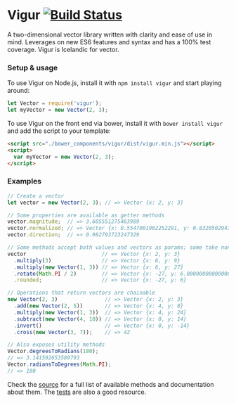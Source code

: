 # Vigur [![Build Status](https://travis-ci.org/hph/vigur.svg?branch=master)](https://travis-ci.org/hph/vigur)

A two-dimensional vector library written with clarity and ease of use in mind.
Leverages on new ES6 features and syntax and has a 100% test coverage.
Vigur is Icelandic for vector.

### Setup & usage
To use Vigur on Node.js, install it with `npm install vigur` and start playing
around:

```javascript
let Vector = require('vigur');
let myVector = new Vector(2, 3);
```

To use Vigur on the front end via bower, install it with `bower install vigur`
and add the script to your template:

```html
<script src="./bower_components/vigur/dist/vigur.min.js"></script>
<script>
  var myVector = new Vector(2, 3);
</script>
```

### Examples
```javascript
// Create a vector
let vector = new Vector(2, 3); // => Vector {x: 2, y: 3}

// Some properties are available as getter methods
vector.magnitude;  // => 3.605551275463989
vector.normalized; // => Vector {x: 0.5547001962252291, y: 0.8320502943378437}
vector.direction;  // => 0.982793723247329

// Some methods accept both values and vectors as params; some take none
vector                        // => Vector {x: 2, y: 3}
  .multiply(3)                // => Vector {x: 6, y: 9}
  .multiply(new Vector(1, 3)) // => Vector {x: 6, y: 27}
  .rotate(Math.PI / 2)        // => Vector {x: -27, y: 6.000000000000002}
  .rounded;                   // => Vector {x: -27, y: 6}

// Operations that return vectors are chainable
new Vector(2, 3)               // => Vector {x: 2, y: 3}
  .add(new Vector(2, 5))       // => Vector {x: 4, y: 8}
  .multiply(new Vector(1, 3))  // => Vector {x: 4, y: 24}
  .subtract(new Vector(4, 10)) // => Vector {x: 0, y: 14}
  .invert()                    // => Vector {x: 0, y: -14}
  .cross(new Vector(3, 7));    // => 42

// Also exposes utility methods
Vector.degreesToRadians(180);
// => 3.141592653589793
Vector.radiansToDegrees(Math.PI);
// => 180
```
Check the [source](https://github.com/hph/vigur/blob/master/src/vigur.js) for a
full list of available methods and documentation about them. The
[tests](https://github.com/hph/vigur/blob/master/test/vigur.js) are also a good
resource.
